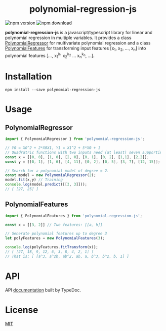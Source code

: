 <h1 align="center">
  polynomial-regression-js
</h1>

[![npm version][npm-image]][npm-url]
[![npm download][download-image]][npm-url]

**polynomial-regression-js** is a javascript/typescript library for linear and polynomial regression in multiple variables. It provides a class [PolynomialRegressor][doc-polynomial-regressor-url] for multivariate polynomial regression and a class [PolynomialFeatures][doc-polynomial-features-url] for transforming input features [x<sub>1</sub>, x<sub>2</sub>, ..., x<sub>n</sub>] into polynomial features [..., x<sub>1</sub><sup>k<sub>1</sub></sup> x<sub>2</sub><sup>k<sub>2</sub></sup> ... x<sub>n</sub><sup>k<sub>n</sub></sup>, ...].

# Installation

`npm install --save polynomial-regression-js`

# Usage

## PolynomialRegressor

```ts
import { PolynomialRegressor } from 'polynomial-regression-js';

// Y0 = X0^2 + 2*X0X1, Y1 = X1^2 + 5*X0 + 1
// Quadratric functions with two inputs need (at least) seven supporting points:
const x = [[0, 0], [1, 0], [2, 0], [0, 1], [0, 2], [1,1], [2,2]];
const y = [[0, 1], [1, 6], [4, 11], [0, 2], [0, 5], [3, 7], [12, 15]];

// Search for a polynomial model of degree = 2.
const model = new PolynomialRegressor(2);
model.fit(x,y) // Training
console.log(model.predict([[3, 3]]));
// [ [27, 25] ]
```

## PolynomialFeatures

```ts
import { PolynomialFeatures } from 'polynomial-regression-js';

const x = [[3, 2]] // Two features: [[a, b]]

// Generate polynomial features up to degree 3
let polyFeatures = new PolynomialFeatures(3);

console.log(polyFeatures.fitTransform(x));
// [ [27, 18, 9, 12, 6, 3, 8, 4, 2, 1] ]
// That is: [ [a^3, a^2b, ab^2, ab, a, b^3, b^2, b, 1] ]
```

# API

API [documentation][doc-url] built by TypeDoc.


# License

[MIT](./LICENSE)

[npm-url]: https://www.npmjs.com/package/regression-multivariate-polynomial

[npm-image]: https://img.shields.io/npm/v/regression-multivariate-polynomial.svg

[download-image]: https://img.shields.io/npm/dm/regression-multivariate-polynomial.svg

[doc-url]: https://rainij.github.io/regression-multivariate-polynomial/index.html

[doc-polynomial-regressor-url]: https://rainij.github.io/regression-multivariate-polynomial/classes/_polynomial_regression_.polynomialregressor.html

[doc-polynomial-features-url]: https://rainij.github.io/regression-multivariate-polynomial/classes/_polynomial_features_.polynomialfeatures.html
